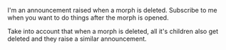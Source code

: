 I'm an announcement raised when a morph is deleted. Subscribe to me when you want to do things after the morph is opened.

Take into account that when a morph is deleted, all it's children also get deleted and they raise a similar announcement.